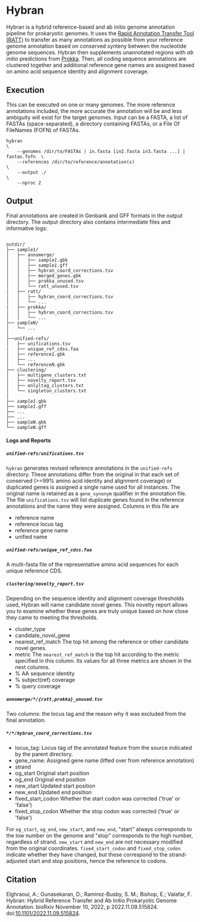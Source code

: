 # Hybran

Hybran is a hybrid reference-based and ab initio genome annotation pipeline for prokaryotic genomes.
It uses the [Rapid Annotation Transfer Tool (RATT)](http://ratt.sourceforge.net) to transfer as many annotations as possible from your reference genome annotation based on conserved synteny between the nucleotide genome sequences.
Hybran then supplements unannotated regions with *ab initio* predictions from [Prokka](https://github.com/tseemann/prokka).
Then, all coding sequence annotations are clustered together and additional reference gene names are assigned based on amino acid sequence identity and alignment coverage.

## Execution

This can be executed on one or many genomes. The more reference
annotations included, the more accurate the annotation will be 
and less ambiguity will exist for the target genomes. Input can
be a FASTA, a list of FASTAs (space-separated), a directory containing
FASTAs, or a File Of FileNames (FOFN) of FASTAs.
```
hybran                                                                          \
    --genomes /dir/to/FASTAs | in.fasta [in2.fasta in3.fasta ...] | fastas.fofn  \
    --references /dir/to/reference/annotation(s)                                 \
    --output ./                                                                  \
    --nproc 2
```

## Output

Final annotations are created in Genbank and GFF formats in the output directory.
The output directory also contains intermediate files and informative logs:

<pre><code>
outdir/
├── <i>sample1</i>/
│   ├── annomerge/
│   │   ├── <i>sample1</i>.gbk
│   │   ├── <i>sample1</i>.gff
│   │   ├── hybran_coord_corrections.tsv
│   │   ├── merged_genes.gbk
│   │   ├── prokka_unused.tsv
│   │   └── ratt_unused.tsv
|   ├── ratt/
│   │   ├── hybran_coord_corrections.tsv
│   │   └── ...
|   ├── prokka/
│   │   ├── hybran_coord_corrections.tsv
│   │   └── ...
├── <i>sampleN</i>/
│   └── ...
│
├──unified-refs/
│   ├── unifications.tsv
|   ├── unique_ref_cdss.faa
│   ├── <i>reference1</i>.gbk
│   ├── ...
│   └── <i>referenceN</i>.gbk
├── clustering/
│   ├── multigene_clusters.txt
│   ├── novelty_report.tsv
│   ├── onlyltag_clusters.txt
│   └── singleton_clusters.txt
|
├── <i>sample1</i>.gbk
├── <i>sample1</i>.gff
├── ...
├── ...
├── <i>sampleN</i>.gbk
└── <i>sampleN</i>.gff
</code></pre>

#### Logs and Reports

##### `unified-refs/unifications.tsv`

`hybran` generates revised reference annotations in the `unified-refs` directory.
These annotations differ from the original in that each set of conserved (>=99% amino acid identity and alignment coverage) or duplicated genes is assigned a single name used for all instances.
The original name is retained as a `gene_synonym` qualifier in the annotation file.
The file `unifications.tsv` will list duplicate genes found in the reference annotations and the name they were assigned.
Columns in this file are

* reference name
* reference locus tag
* reference gene name
* unified name

##### `unified-refs/unique_ref_cdss.faa`

A multi-fasta file of the representative amino acid sequences for each unique reference CDS.

##### `clustering/novelty_report.tsv`

Depending on the sequence identity and alignment coverage thresholds used, Hybran will name candidate novel genes.
This novelty report allows you to examine whether these genes are truly unique based on how close they came to meeting the thresholds.

* cluster_type
* candidate_novel_gene
* nearest_ref_match
The top hit among the reference or other candidate novel genes.
* metric
The `nearest_ref_match` is the top hit according to the metric specified in this column.
Its values for all three metrics are shown in the next columns.
* % AA sequence identity
* % subject(ref) coverage
* % query coverage

##### `annomerge/*/{ratt,prokka}_unused.tsv`

Two columns: the locus tag and the reason why it was excluded from the final annotation.


##### `*/*/hybran_coord_corrections.tsv`

- locus_tag:
Locus tag of the annotated feature from the source indicated by the parent directory.
- gene_name:
Assigned gene name (lifted over from reference annotation)
- strand
- og_start
Original start position
- og_end
Original end position
- new_start
Updated start position
- new_end
Updated end position
- fixed_start_codon
Whether the start codon was corrected ('true' or 'false')
- fixed_stop_codon
Whether the stop codon was corrected ('true' or 'false')

For `og_start`, `og_end`, `new_start`, and `new_end`, "start" always corresponds to the low number on the genome and "stop" corresponds to the high number, regardless of strand.
`new_start` and `new_end` are not necessary modified from the original coordinates.
`fixed_start_codon` and `fixed_stop_codon` indicate whether they have changed, but these correspond to the strand-adjusted start and stop positions, hence the reference to codons.

## Citation

Elghraoui, A.; Gunasekaran, D.; Ramirez-Busby, S. M.; Bishop, E.; Valafar, F.
Hybran: Hybrid Reference Transfer and Ab Initio Prokaryotic Genome Annotation.
bioRxiv November 10, 2022, p 2022.11.09.515824. doi:[10.1101/2022.11.09.515824](https://doi.org/10.1101/2022.11.09.515824).
